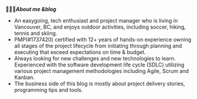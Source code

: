
👱🏼‍♂️***About me &blog***

 - An easygoing, tech enthusiast and project manager who is living in Vancouver, BC, and enjoys outdoor activities, including soccer, hiking, tennis and skiing. <br>
 - PMP(#1737420) certified with 12+ years of hands-on experience owning all stages of the project lifecycle from initiating through planning and executing that exceed expectations on time & budget. <br>
 - Always looking for new challenges and new technologies to learn. Experienced with the software development life cycle (SDLC) utilizing various project management methodologies including Agile, Scrum and Kanban.<br>
 - The business side of this blog is mostly about project delivery stories, programming tips and tools.<br>
<script type='text/javascript' id='clustrmaps' src='//cdn.clustrmaps.com/map_v2.js?cl=ffffff&w=259&t=n&d=Q8P7bOkNG6u5qnd2Q2DxbnBbz9Of2D8nwf4Dw0hj4qc&co=2d78ad&cmo=3acc3a&cmn=ff5353&ct=ffffff'></script>
